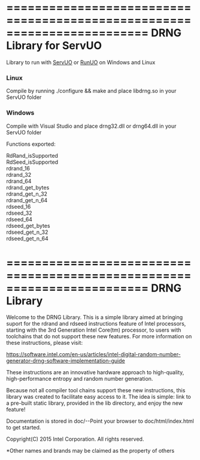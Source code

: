 ========================================================================
DRNG Library for ServUO
========================================================================

Library to run with [ServUO](https://github.com/ServUO/ServUO) or [RunUO](https://github.com/runuo/runuo) on Windows and Linux

### Linux
Compile by running ./configure && make and place libdrng.so in your ServUO folder

### Windows
Compile with Visual Studio and place drng32.dll or drng64.dll in your ServUO folder

Functions exported:

RdRand_isSupported<br />
RdSeed_isSupported<br />
rdrand_16<br />
rdrand_32<br />
rdrand_64<br />
rdrand_get_bytes<br />
rdrand_get_n_32<br />
rdrand_get_n_64<br />
rdseed_16<br />
rdseed_32<br />
rdseed_64<br />
rdseed_get_bytes<br />
rdseed_get_n_32<br />
rdseed_get_n_64<br />

========================================================================
DRNG Library
========================================================================
Welcome to the DRNG Library. This is a simple library aimed at bringing 
suport for the rdrand and rdseed instructions feature of Intel 
processors, starting with the 3rd Generation Intel Core(tm) processor, 
to users with toolchains that do not support these new features. For 
more information on these instructions, please visit: 

https://software.intel.com/en-us/articles/intel-digital-random-number-generator-drng-software-implementation-guide 

These instructions are an innovative hardware approach to high-quality, 
high-performance entropy and random number generation.

Because not all compiler tool chains support these new
instructions, this library was created to facilitate easy access to it.
The idea is simple: link to a pre-built static library, provided in the
lib directory, and enjoy the new feature!

Documentation is stored in doc/--Point your browser to 
doc/html/index.html to get started.  

Copyright(C) 2015 Intel Corporation. All rights reserved.

*Other names and brands may be claimed as the property of others
